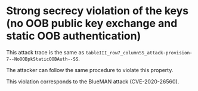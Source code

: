 # Strong secrecy violation of the keys (no OOB public key exchange and static OOB authentication)

This attack trace is the same as `tableIII_row7_columnSS_attack-provision-7--NoOOBpkStaticOOBAuth--SS`.

The attacker can follow the same procedure to violate this property.

This violation corresponds to the BlueMAN attack (CVE-2020-26560).